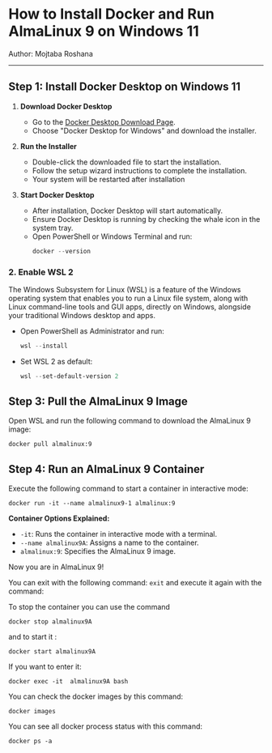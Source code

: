 # How to Install Docker and Run AlmaLinux 9 on Windows 11
Author: Mojtaba Roshana
__________________________________________________________________

## Step 1: Install Docker Desktop on Windows 11

1. **Download Docker Desktop**
   - Go to the [Docker Desktop Download Page](https://www.docker.com/products/docker-desktop/).
   - Choose "Docker Desktop for Windows" and download the installer.
  
2. **Run the Installer**
   - Double-click the downloaded file to start the installation.
   - Follow the setup wizard instructions to complete the installation.
   - Your system will be restarted after installation

3. **Start Docker Desktop**
   - After installation, Docker Desktop will start automatically.
   - Ensure Docker Desktop is running by checking the whale icon in the system tray.
   - Open PowerShell or Windows Terminal and run:
     ```powershell
     docker --version

### 2. Enable WSL 2
The Windows Subsystem for Linux (WSL) is a feature of the Windows operating system that enables you to run a Linux file system, along with Linux command-line tools and GUI apps, directly on Windows, alongside your traditional Windows desktop and apps.

- Open PowerShell as Administrator and run:
  ```powershell
  wsl --install
  ```
- Set WSL 2 as default:
  ```powershell
  wsl --set-default-version 2
  ```
  
## Step 3: Pull the AlmaLinux 9 Image

Open WSL and run the following command to download the AlmaLinux 9 image:
```
docker pull almalinux:9
```
## Step 4: Run an AlmaLinux 9 Container
Execute the following command to start a container in interactive mode:
```
docker run -it --name almalinux9-1 almalinux:9
```
**Container Options Explained:**
   - ```-it```: Runs the container in interactive mode with a terminal.
   - ```--name almalinux9A```: Assigns a name to the container.
   - ```almalinux:9```: Specifies the AlmaLinux 9 image.

Now you are in AlmaLinux 9!

You can exit with the following command:
```exit```
and execute it again with the command:


To stop the container you can use the command

``` docker stop almalinux9A  ```

and to start it :

``` 
docker start almalinux9A
```
If you want to enter it:
```
docker exec -it  almalinux9A bash
```

You can check the docker images by this command:
```
docker images
```
You can see all docker process status with this command:
```
docker ps -a
```
